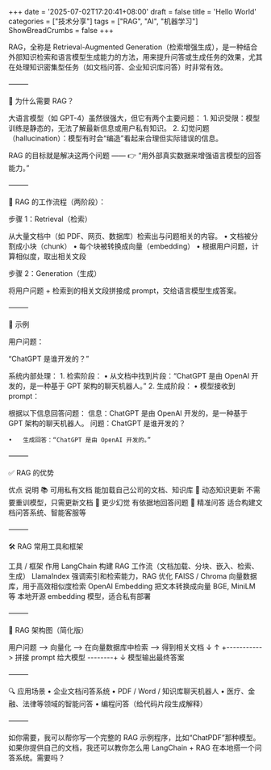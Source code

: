 +++
date = '2025-07-02T17:20:41+08:00'
draft = false
title = 'Hello World'
categories = ["技术分享"]
tags = ["RAG", "AI", "机器学习"]
ShowBreadCrumbs = false
+++

RAG，全称是 Retrieval-Augmented Generation（检索增强生成），是一种结合外部知识检索和语言模型生成能力的方法，用来提升问答或生成任务的效果，尤其在处理知识密集型任务（如文档问答、企业知识库问答）时非常有效。

⸻

🧠 为什么需要 RAG？

大语言模型（如 GPT-4）虽然很强大，但它有两个主要问题：
	1.	知识受限：模型训练是静态的，无法了解最新信息或用户私有知识。
	2.	幻觉问题（hallucination）：模型有时会“编造”看起来合理但实际错误的信息。

RAG 的目标就是解决这两个问题 ——
👉 “用外部真实数据来增强语言模型的回答能力。”

⸻

🔁 RAG 的工作流程（两阶段）：

步骤 1：Retrieval（检索）

从大量文档中（如 PDF、网页、数据库）检索出与问题相关的内容。
	•	文档被分割成小块（chunk）
	•	每个块被转换成向量（embedding）
	•	根据用户问题，计算相似度，取出相关文段

步骤 2：Generation（生成）

将用户问题 + 检索到的相关文段拼接成 prompt，交给语言模型生成答案。

⸻

📌 示例

用户问题：

“ChatGPT 是谁开发的？”

系统内部处理：
	1.	检索阶段：
	•	从文档中找到片段：“ChatGPT 是由 OpenAI 开发的，是一种基于 GPT 架构的聊天机器人。”
	2.	生成阶段：
	•	模型接收到 prompt：

根据以下信息回答问题：
信息：ChatGPT 是由 OpenAI 开发的，是一种基于 GPT 架构的聊天机器人。
问题：ChatGPT 是谁开发的？


	•	生成回答：“ChatGPT 是由 OpenAI 开发的。”

⸻

✅ RAG 的优势

优点	说明
📚 可用私有文档	能加载自己公司的文档、知识库
🔄 动态知识更新	不需要重训模型，只需更新文档
🧠 更少幻觉	有依据地回答问题
🎯 精准问答	适合构建文档问答系统、智能客服等


⸻

🛠 RAG 常用工具和框架

工具 / 框架	作用
LangChain	构建 RAG 工作流（文档加载、分块、嵌入、检索、生成）
LlamaIndex	强调索引和检索能力，RAG 优化
FAISS / Chroma	向量数据库，用于高效相似度检索
OpenAI Embedding	把文本转换成向量
BGE, MiniLM 等	本地开源 embedding 模型，适合私有部署


⸻

🧱 RAG 架构图（简化版）

用户问题 --> 向量化 --> 在向量数据库中检索 --> 得到相关文档
        ↓                                          ↑
        +-----------> 拼接 prompt 给大模型 --------+
                          ↓
                   模型输出最终答案


⸻

🔍 应用场景
	•	企业文档问答系统
	•	PDF / Word / 知识库聊天机器人
	•	医疗、金融、法律等领域的智能问答
	•	编程问答（给代码片段生成解释）

⸻

如你需要，我可以帮你写一个完整的 RAG 示例程序，比如“ChatPDF”那种模型。如果你提供自己的文档，我还可以教你怎么用 LangChain + RAG 在本地搭一个问答系统。需要吗？